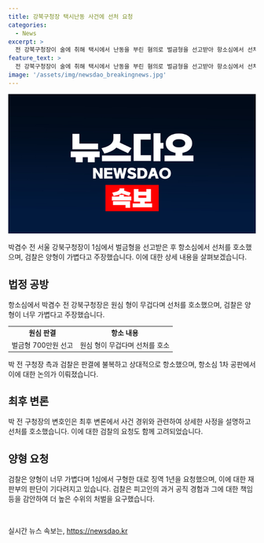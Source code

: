 ```yaml
---
title: 강북구청장 택시난동 사건에 선처 요청
categories:
  - News
excerpt: >
  전 강북구청장이 술에 취해 택시에서 난동을 부린 혐의로 벌금형을 선고받아 항소심에서 선처를 호소했다. 검찰은 양형이 가볍다며 원심판결 파기를 요구했고, 변호인은 사건 상황과 행동을 술에 취해 이루어진 것으로 주장했다. 박 전 구청장은 1년 6개월 동안 심한 자책감을 느끼며 시달리고 있다고 전했으며, 검찰은 피고인의 공직자로서의 책임을 강조하며 징역 1년을 요청했다. 8월 14일에 항소심 선고 공판이 예정되어 있다.
feature_text: >
  전 강북구청장이 술에 취해 택시에서 난동을 부린 혐의로 벌금형을 선고받아 항소심에서 선처를 호소했다. 검찰은 양형이 가볍다며 원심판결 파기를 요구했고, 변호인은 사건 상황과 행동을 술에 취해 이루어진 것으로 주장했다. 박 전 구청장은 1년 6개월 동안 심한 자책감을 느끼며 시달리고 있다고 전했으며, 검찰은 피고인의 공직자로서의 책임을 강조하며 징역 1년을 요청했다. 8월 14일에 항소심 선고 공판이 예정되어 있다.
image: '/assets/img/newsdao_breakingnews.jpg'
---
```


<p><img src="/assets/img/newsdao_breakingnews.jpg" alt="bookingtag 속보" /></p>

<p data-ke-size="size16">박겸수 전 서울 강북구청장이 1심에서 벌금형을 선고받은 후 항소심에서 선처를 호소했으며, 검찰은 양형이 가볍다고 주장했습니다. 이에 대한 상세 내용을 살펴보겠습니다.</p>

<h2 data-ke-size="size26">법정 공방</h2>

<p data-ke-size="size16">항소심에서 박겸수 전 강북구청장은 원심 형이 무겁다며 선처를 호소했으며, 검찰은 양형이 너무 가볍다고 주장했습니다.</p>

<table>
    <tr>
        <td style="text-align: center; height: 17px;"><b>원심 판결</b></td>
        <td style="text-align: center; height: 17px;"><b>항소 내용</b></td>
    </tr>
    <tr>
        <td style="text-align: center; height: 17px;">벌금형 700만원 선고</td>
        <td style="text-align: center; height: 17px;">원심 형이 무겁다며 선처를 호소</td>
    </tr>
</table>

<p data-ke-size="size16">박 전 구청장 측과 검찰은 판결에 불복하고 상대적으로 항소했으며, 항소심 1차 공판에서 이에 대한 논의가 이뤄졌습니다.</p>

<h2 data-ke-size="size26">최후 변론</h2>

<p data-ke-size="size16">박 전 구청장의 변호인은 최후 변론에서 사건 경위와 관련하여 상세한 사정을 설명하고 선처를 호소했습니다. 이에 대한 검찰의 요청도 함께 고려되었습니다.</p>

<h2 data-ke-size="size26">양형 요청</h2>

<p data-ke-size="size16">검찰은 양형이 너무 가볍다며 1심에서 구형한 대로 징역 1년을 요청했으며, 이에 대한 재판부의 판단이 기다려지고 있습니다. 검찰은 피고인의 과거 공직 경험과 그에 대한 책임 등을 감안하여 더 높은 수위의 처벌을 요구했습니다.</p>

<p data-ke-size="size16">&nbsp;</p>
실시간 뉴스 속보는, <a href="https://newsdao.kr" rel="dofollow">https://newsdao.kr</a>


